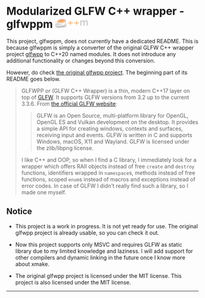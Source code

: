 # Modularized GLFW C++ wrapper - glfwppm ![logo](logo.png)

This project, glfwppm, does not currently have a dedicated README. This is because glfwppm is simply a converter of the original GLFW C++ wrapper project [glfwpp](https://github.com/janekb04/glfwpp) to C++20 named modules. It does not introduce any additional functionality or changes beyond this conversion.

However, do check [the original glfwpp project](https://github.com/janekb04/glfwpp). The beginning part of its README goes below.

> GLFWPP or (GLFW C++ Wrapper) is a thin, modern C++17 layer on top of [GLFW](https://www.glfw.org/). It supports GLFW versions from 3.2 up to the current 3.3.6. From [the official GLFW website](https://www.glfw.org/):
>
> > GLFW is an Open Source, multi-platform library for OpenGL, OpenGL ES and Vulkan development on the desktop. It provides a simple API for creating windows, contexts and surfaces, receiving input and events.
> > GLFW is written in C and supports Windows, macOS, X11 and Wayland.
> > GLFW is licensed under the zlib/libpng license.
>
> I like C++ and OOP, so when I find a C library, I immediately look for a wrapper which offers RAII objects instead of free `create` and `destroy` functions, identifiers wrapped in `namespace`s, methods instead of free functions, scoped `enum`s instead of macros and exceptions instead of error codes. In case of GLFW I didn't really find such a library, so I made one myself.

## Notice

- This project is a work in progress. It is not yet ready for use. The original glfwpp project is already usable, so you can check it out.

- Now this project supports only MSVC and requires GLFW as static library due to my limited knowledge and laziness. I will add support for other compilers and dynamic linking in the future once I know more about xmake.

- The original glfwpp project is licensed under the MIT license. This project is also licensed under the MIT license.

<hr>